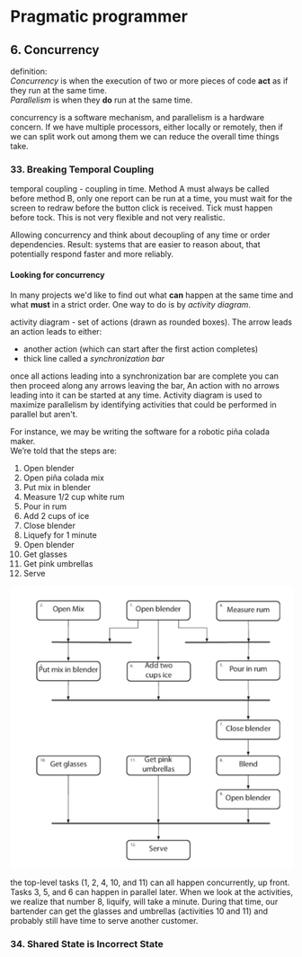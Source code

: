# Pragmatic programmer

## 6. Concurrency

definition:<br>
_Concurrency_ is when the execution of two or more pieces of code **act** as if they run at the same time.<br>
_Parallelism_ is when they **do** run at the same time.

concurrency is a software mechanism, and parallelism is a hardware concern. If we have multiple processors, either
locally or remotely, then if we can split work out among them we can reduce the overall time things take.

### 33. Breaking Temporal Coupling

temporal coupling - coupling in time. Method A must always be called before method B, only one report can be run at a
time, you must wait for the screen to redraw before the button click is received. Tick must happen before tock.
This is not very flexible and not very realistic.

Allowing concurrency and think about decoupling of any time or order dependencies.
Result: systems that are easier to reason about, that potentially respond faster and more reliably.

#### Looking for concurrency

In many projects we'd like to find out what **can** happen at the same time and what **must** in a strict order.
One way to do is by _activity diagram_.

activity diagram - set of actions (drawn as rounded boxes). The arrow leads an action leads to either:

- another action (which can start after the first action completes)
- thick line called a _synchronization bar_ <br>

once all actions leading into a synchronization bar are complete you can then proceed along any arrows leaving the bar,
An action with no arrows leading into it can be started at any time.
Activity diagram is used to maximize parallelism by identifying activities that could be performed in parallel but
aren't.

For instance, we may be writing the software for a robotic piña colada maker.<br>
We’re told that the steps are:

1. Open blender
1. Open piña colada mix
1. Put mix in blender
1. Measure 1/2 cup white rum
1. Pour in rum
1. Add 2 cups of ice
1. Close blender
1. Liquefy for 1 minute
1. Open blender
1. Get glasses
1. Get pink umbrellas
1. Serve

![activity diagram](../../resources/images/activity_diagram.png)

the top-level tasks (1, 2, 4, 10, and 11) can all happen concurrently, up front. Tasks 3, 5, and 6 can happen in
parallel later.
When we look at the activities, we realize that number 8, liquify, will take a minute. During that time, our bartender
can get the glasses and umbrellas (activities 10 and 11) and probably still have time to serve another customer.


### 34. Shared State is Incorrect State